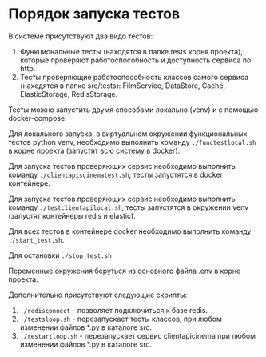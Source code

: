 # Порядок запуска тестов

В системе присутствуют два видо тестов:  
1. Функциональные тесты (находятся в папке tests корня проекта), которые проверяют работоспособность и доступность сервиса по http.
2. Тесты проверяющие работоспособность классов самого сервиса (находятся в папке src/tests): FilmService, DataStore, Cache, ElasticStorage, RedisStorage.

Тесты можно запустить двумя способами локально (venv) и с помощью docker-compose.  

Для локального запуска, в виртуальном окружении функциональных тестов python venv,  необходимо выполнить команду ```./functestlocal.sh``` в корне проекта (запустят всю систему в docker).  

Для запуска тестов проверяющих сервис необходимо выполнить команду ```./clientapiscinematest.sh```, тесты запустятся в docker контейнере.  

Для запуска тестов проверяющих сервис необходимо выполнить команду ```./testclientapilocal.sh```, тесты запустятся в окружении venv (запустят контейнеры redis и elastic).  

Для всех тестов в контейнере docker необходимо выполнить команду ```./start_test.sh```.  

Для остановки ```./stop_test.sh```  

Переменные окружения беруться из основного файла .env в корне проекта.  

Дополнительно присутствуют следующие скрипты:
1. ```./redisconnect``` - позволяет подключиться к базе redis.
2. ```./testsloop.sh``` - перезапускает тесты классов, при любом изменении файлов *.py в каталоге src.
3. ```./restartloop.sh``` - перезапускает сервис clientapicinema при любом изменении файлов *.py в каталоге src.
